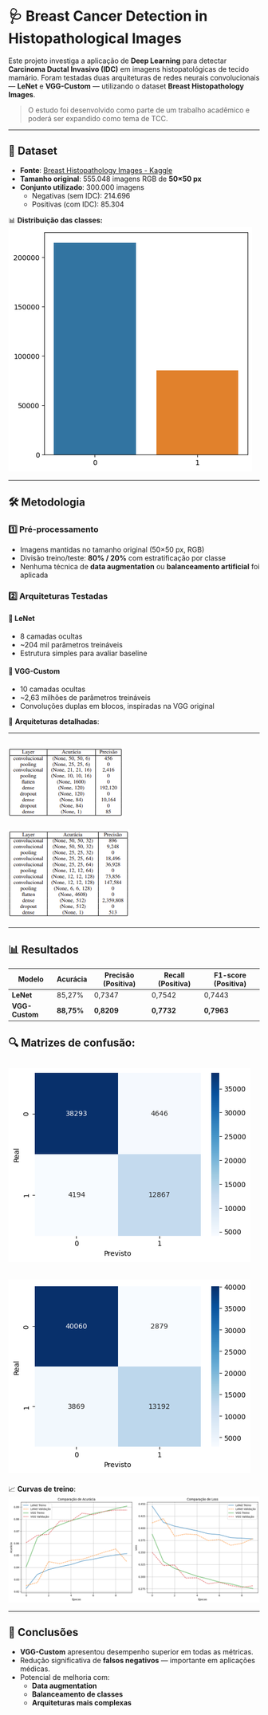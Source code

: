 # 🩺 Breast Cancer Detection in Histopathological Images

Este projeto investiga a aplicação de **Deep Learning** para detectar **Carcinoma Ductal Invasivo (IDC)** em imagens histopatológicas de tecido mamário. Foram testadas duas arquiteturas de redes neurais convolucionais — **LeNet** e **VGG-Custom** — utilizando o dataset **Breast Histopathology Images**.

> O estudo foi desenvolvido como parte de um trabalho acadêmico e poderá ser expandido como tema de TCC.

---

## 📂 Dataset

- **Fonte**: [Breast Histopathology Images - Kaggle](https://www.kaggle.com/datasets/paultimothymooney/breast-histopathology-images)
- **Tamanho original**: 555.048 imagens RGB de **50×50 px**
- **Conjunto utilizado**: 300.000 imagens  
  - Negativas (sem IDC): 214.696  
  - Positivas (com IDC): 85.304  

📊 **Distribuição das classes:**
![Distribuição das classes](img/Distribuição_Dados.png)

---

## 🛠 Metodologia

### 1️⃣ Pré-processamento
- Imagens mantidas no tamanho original (50×50 px, RGB)
- Divisão treino/teste: **80% / 20%** com estratificação por classe
- Nenhuma técnica de **data augmentation** ou **balanceamento artificial** foi aplicada

### 2️⃣ Arquiteturas Testadas

#### 🧠 LeNet
- 8 camadas ocultas
- ~204 mil parâmetros treináveis
- Estrutura simples para avaliar baseline

#### 🧠 VGG-Custom
- 10 camadas ocultas
- ~2,63 milhões de parâmetros treináveis
- Convoluções duplas em blocos, inspiradas na VGG original

📐 **Arquiteturas detalhadas**:

---
![Arquitetura LeNet](img/Arquitetura_LeNet.png)
---
![Arquitetura VGG-Custom](img/Arquitetura_VGG.png)

---

## 📊 Resultados

| Modelo      | Acurácia | Precisão (Positiva) | Recall (Positiva) | F1-score (Positiva) |
|-------------|----------|--------------------|-------------------|---------------------|
| **LeNet**   | 85,27%   | 0,7347             | 0,7542            | 0,7443              |
| **VGG-Custom** | **88,75%** | **0,8209**         | **0,7732**        | **0,7963**          |

🔍 **Matrizes de confusão**:
---
![Confusão LeNet](img/Matriz_LeNet.png)
---
![Confusão VGG](img/Matriz_VGG.png)
---

📈 **Curvas de treino**:
![Treinamento LeNet vs VGG](img/Loss&Acuracia_VS.png)

---

## 📌 Conclusões
- **VGG-Custom** apresentou desempenho superior em todas as métricas.
- Redução significativa de **falsos negativos** — importante em aplicações médicas.
- Potencial de melhoria com:
  - **Data augmentation**
  - **Balanceamento de classes**
  - **Arquiteturas mais complexas**
